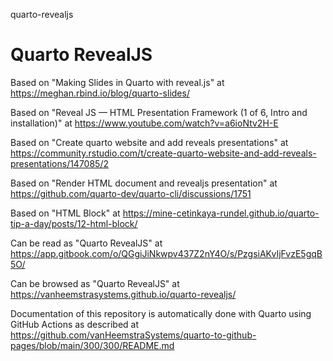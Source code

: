 quarto-revealjs
# Quarto RevealJS

Based on "Making Slides in Quarto with reveal.js" at https://meghan.rbind.io/blog/quarto-slides/

Based on "Reveal JS — HTML Presentation Framework (1 of 6, Intro and installation)" at https://www.youtube.com/watch?v=a6ioNtv2H-E

Based on "Create quarto website and add reveals presentations" at https://community.rstudio.com/t/create-quarto-website-and-add-reveals-presentations/147085/2

Based on "Render HTML document and revealjs presentation" at https://github.com/quarto-dev/quarto-cli/discussions/1751

Based on "HTML Block" at https://mine-cetinkaya-rundel.github.io/quarto-tip-a-day/posts/12-html-block/

Can be read as "Quarto RevealJS" at https://app.gitbook.com/o/QGgiJiNkwpv437Z2nY4O/s/PzgsiAKvIjFvzE5gqB5O/

Can be browsed as "Quarto RevealJS" at https://vanheemstrasystems.github.io/quarto-revealjs/

Documentation of this repository is automatically done with Quarto using GitHub Actions as described at https://github.com/vanHeemstraSystems/quarto-to-github-pages/blob/main/300/300/README.md
